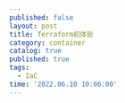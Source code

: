 ```yaml
---
published: false
layout: post
title: Terraform初体验 
category: container
catalog: true
published: true
tags:
  - IaC
time: '2022.06.10 10:06:00'
---
```

